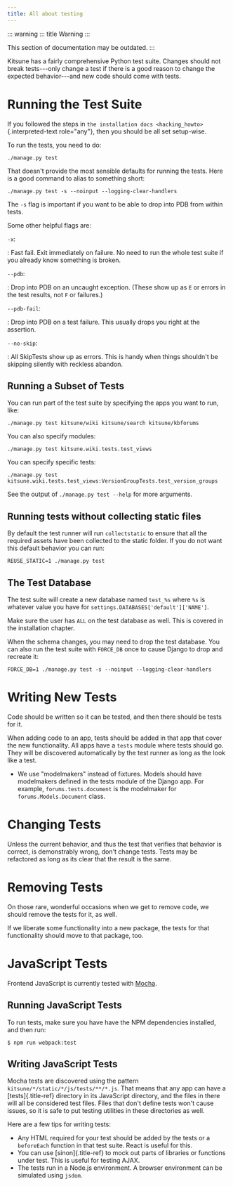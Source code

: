 ```yaml
---
title: All about testing
---
```


::: warning
::: title
Warning
:::

This section of documentation may be outdated.
:::

Kitsune has a fairly comprehensive Python test suite. Changes should not
break tests\-\--only change a test if there is a good reason to change
the expected behavior\-\--and new code should come with tests.

# Running the Test Suite

If you followed the steps in `the installation docs
<hacking_howto>`{.interpreted-text role="any"}, then you should be all
set setup-wise.

To run the tests, you need to do:

    ./manage.py test

That doesn\'t provide the most sensible defaults for running the tests.
Here is a good command to alias to something short:

    ./manage.py test -s --noinput --logging-clear-handlers

The `-s` flag is important if you want to be able to drop into PDB from
within tests.

Some other helpful flags are:

`-x`:

:   Fast fail. Exit immediately on failure. No need to run the whole
    test suite if you already know something is broken.

`--pdb`:

:   Drop into PDB on an uncaught exception. (These show up as `E` or
    errors in the test results, not `F` or failures.)

`--pdb-fail`:

:   Drop into PDB on a test failure. This usually drops you right at the
    assertion.

`--no-skip`:

:   All SkipTests show up as errors. This is handy when things
    shouldn\'t be skipping silently with reckless abandon.

## Running a Subset of Tests

You can run part of the test suite by specifying the apps you want to
run, like:

    ./manage.py test kitsune/wiki kitsune/search kitsune/kbforums

You can also specify modules:

    ./manage.py test kitsune.wiki.tests.test_views

You can specify specific tests:

    ./manage.py test kitsune.wiki.tests.test_views:VersionGroupTests.test_version_groups

See the output of `./manage.py test --help` for more arguments.

## Running tests without collecting static files

By default the test runner will run `collectstatic` to ensure that all
the required assets have been collected to the static folder. If you do
not want this default behavior you can run:

    REUSE_STATIC=1 ./manage.py test

## The Test Database

The test suite will create a new database named `test_%s` where `%s` is
whatever value you have for `settings.DATABASES['default']['NAME']`.

Make sure the user has `ALL` on the test database as well. This is
covered in the installation chapter.

When the schema changes, you may need to drop the test database. You can
also run the test suite with `FORCE_DB` once to cause Django to drop and
recreate it:

    FORCE_DB=1 ./manage.py test -s --noinput --logging-clear-handlers

# Writing New Tests

Code should be written so it can be tested, and then there should be
tests for it.

When adding code to an app, tests should be added in that app that cover
the new functionality. All apps have a `tests` module where tests should
go. They will be discovered automatically by the test runner as long as
the look like a test.

-   We use \"modelmakers\" instead of fixtures. Models should have
    modelmakers defined in the tests module of the Django app. For
    example, `forums.tests.document` is the modelmaker for
    `forums.Models.Document` class.

# Changing Tests

Unless the current behavior, and thus the test that verifies that
behavior is correct, is demonstrably wrong, don\'t change tests. Tests
may be refactored as long as its clear that the result is the same.

# Removing Tests

On those rare, wonderful occasions when we get to remove code, we should
remove the tests for it, as well.

If we liberate some functionality into a new package, the tests for that
functionality should move to that package, too.

# JavaScript Tests

Frontend JavaScript is currently tested with
[Mocha](https://mochajs.org/).

## Running JavaScript Tests

To run tests, make sure you have have the NPM dependencies installed,
and then run:

    $ npm run webpack:test

## Writing JavaScript Tests

Mocha tests are discovered using the pattern
`kitsune/*/static/*/js/tests/**/*.js`. That means that any app can have
a [tests]{.title-ref} directory in its JavaScript directory, and the
files in there will all be considered test files. Files that don\'t
define tests won\'t cause issues, so it is safe to put testing utilities
in these directories as well.

Here are a few tips for writing tests:

-   Any HTML required for your test should be added by the tests or a
    `beforeEach` function in that test suite. React is useful for this.
-   You can use [sinon]{.title-ref} to mock out parts of libraries or
    functions under test. This is useful for testing AJAX.
-   The tests run in a Node.js environment. A browser environment can be
    simulated using `jsdom`.
